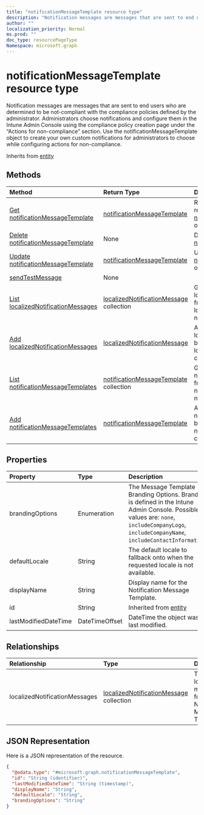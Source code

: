 ```yaml
---
title: "notificationMessageTemplate resource type"
description: "Notification messages are messages that are sent to end users who are determined to be not-compliant with the compliance policies defined by the administrator. Administrators choose notifications and configure them in the Intune Admin Console using the compliance policy creation page under the “Actions for non-compliance” section. Use the notificationMessageTemplate object to create your own custom notifications for administrators to choose while configuring actions for non-compliance."
author: ""
localization_priority: Normal
ms.prod: ""
doc_type: resourcePageType
Namespace: microsoft.graph
---
```



# notificationMessageTemplate resource type

Notification messages are messages that are sent to end users who are determined to be not-compliant with the compliance policies defined by the administrator. Administrators choose notifications and configure them in the Intune Admin Console using the compliance policy creation page under the “Actions for non-compliance” section. Use the notificationMessageTemplate object to create your own custom notifications for administrators to choose while configuring actions for non-compliance.


Inherits from [entity](../resources/entity.md)

## Methods
|Method|Return Type|Description|
|:---|:---|:---|
|[Get notificationMessageTemplate](../api/notificationmessagetemplate-get.md)|[notificationMessageTemplate](../resources/notificationMessageTemplate.md)|Read properties and relationships of the [notificationMessageTemplate](../resources/notificationmessagetemplate.md) object.|
|[Delete notificationMessageTemplate](../api/notificationmessagetemplate-delete.md)|None|Deletes a [notificationMessageTemplate](../resources/notificationmessagetemplate.md).|
|[Update notificationMessageTemplate](../api/notificationmessagetemplate-update.md)|[notificationMessageTemplate](../resources/notificationMessageTemplate.md)|Update the properties of a [notificationMessageTemplate](../resources/notificationmessagetemplate.md) object.|
|[sendTestMessage](../api/notificationmessagetemplate-sendtestmessage.md)|None||
|[List localizedNotificationMessages](../api/notificationmessagetemplate-list-localizednotificationmessages.md)|[localizedNotificationMessage](../resources/localizedNotificationMessage.md) collection|Get the localizedNotificationMessages from the localizedNotificationMessages navigation property.|
|[Add localizedNotificationMessages](../api/notificationmessagetemplate-post-localizednotificationmessages.md)|[localizedNotificationMessage](../resources/localizedNotificationMessage.md)|Add localizedNotificationMessages by posting to the localizedNotificationMessages collection.|
|[List notificationMessageTemplates](../api/devicemanagement-list-notificationmessagetemplates.md)|[notificationMessageTemplate](../resources/notificationMessageTemplate.md) collection|Get the notificationMessageTemplates from the notificationMessageTemplates navigation property.|
|[Add notificationMessageTemplates](../api/devicemanagement-post-notificationmessagetemplates.md)|[notificationMessageTemplate](../resources/notificationMessageTemplate.md)|Add notificationMessageTemplates by posting to the notificationMessageTemplates collection.|

## Properties
|Property|Type|Description|
|:---|:---|:---|
|brandingOptions|Enumeration|The Message Template Branding Options. Branding is defined in the Intune Admin Console. Possible values are: `none`, `includeCompanyLogo`, `includeCompanyName`, `includeContactInformation`.|
|defaultLocale|String|The default locale to fallback onto when the requested locale is not available.|
|displayName|String|Display name for the Notification Message Template.|
|id|String| Inherited from [entity](../resources/entity.md)|
|lastModifiedDateTime|DateTimeOffset|DateTime the object was last modified.|

## Relationships
|Relationship|Type|Description|
|:---|:---|:---|
|localizedNotificationMessages|[localizedNotificationMessage](../resources/localizedNotificationMessage.md) collection|The list of localized messages for this Notification Message Template.|

## JSON Representation
Here is a JSON representation of the resource.
<!-- {
  "blockType": "resource",
  "keyProperty": "id",
  "@odata.type": "microsoft.graph.notificationMessageTemplate",
  "baseType": "microsoft.graph.entity",
  "openType": false
}
-->
``` json
{
  "@odata.type": "#microsoft.graph.notificationMessageTemplate",
  "id": "String (identifier)",
  "lastModifiedDateTime": "String (timestamp)",
  "displayName": "String",
  "defaultLocale": "String",
  "brandingOptions": "String"
}
```

